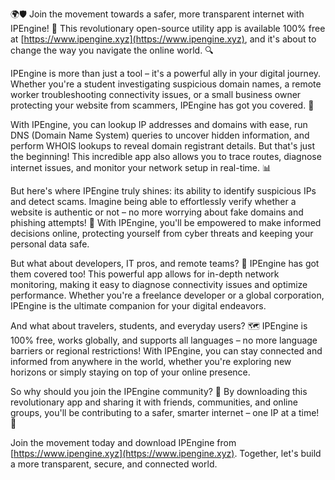 🌍🛡️ Join the movement towards a safer, more transparent internet with IPEngine! 🚀 This revolutionary open-source utility app is available 100% free at [https://www.ipengine.xyz](https://www.ipengine.xyz), and it's about to change the way you navigate the online world. 🔍

IPEngine is more than just a tool – it's a powerful ally in your digital journey. Whether you're a student investigating suspicious domain names, a remote worker troubleshooting connectivity issues, or a small business owner protecting your website from scammers, IPEngine has got you covered. 📡

With IPEngine, you can lookup IP addresses and domains with ease, run DNS (Domain Name System) queries to uncover hidden information, and perform WHOIS lookups to reveal domain registrant details. But that's just the beginning! This incredible app also allows you to trace routes, diagnose internet issues, and monitor your network setup in real-time. 📊

But here's where IPEngine truly shines: its ability to identify suspicious IPs and detect scams. Imagine being able to effortlessly verify whether a website is authentic or not – no more worrying about fake domains and phishing attempts! 💯 With IPEngine, you'll be empowered to make informed decisions online, protecting yourself from cyber threats and keeping your personal data safe.

But what about developers, IT pros, and remote teams? 🤝 IPEngine has got them covered too! This powerful app allows for in-depth network monitoring, making it easy to diagnose connectivity issues and optimize performance. Whether you're a freelance developer or a global corporation, IPEngine is the ultimate companion for your digital endeavors.

And what about travelers, students, and everyday users? 🗺️ IPEngine is 100% free, works globally, and supports all languages – no more language barriers or regional restrictions! With IPEngine, you can stay connected and informed from anywhere in the world, whether you're exploring new horizons or simply staying on top of your online presence.

So why should you join the IPEngine community? 🌟 By downloading this revolutionary app and sharing it with friends, communities, and online groups, you'll be contributing to a safer, smarter internet – one IP at a time! 🚀

Join the movement today and download IPEngine from [https://www.ipengine.xyz](https://www.ipengine.xyz). Together, let's build a more transparent, secure, and connected world.